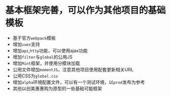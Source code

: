 # 基本框架完善，可以作为其他项目的基础模板
- 基于官方`webpack`模板
- 增加`vuex`支持
- 增加`api`,`http`功能，可以使用ajax功能
- 增加`filter`与`global`的公用JS
- 增加`Mint`框架，并使用分模块加载
- 公用文件增加`momentJS`，注意其他项目使用配套更新相关URL
- 公用CSS为`global.css`
- 增加`alpha`环境配置文件，可以有一个测试环境，以`prod`发布为参考
- 其他以创美惠惠购为原型的一些基础可能框架